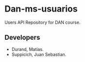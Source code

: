 # Dan-ms-usuarios

Users API Repository for DAN course.

## Developers 

- Durand, Matias. 
- Suppicich, Juan Sebastian.
